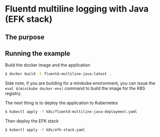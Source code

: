 # Fluentd multiline logging with Java (EFK stack) 
## The purpose


## Running the example
Build the docker image and the application
```bash
$ docker build -t fluentd-multiline-java:latest .
```
Side note, if you are building for a minikube environment, you can issue
the `eval $(minikube docker-env)` command to build the image for the
K8S registry.

The next thing is to deploy the application to Kubernetes
```bash
$ kubectl apply -f k8s/fluentd-multiline-java-deployment.yaml
```
Then deploy the EFK stack
```bash
$ kubectl apply -f k8s/efk-stack.yaml
```
